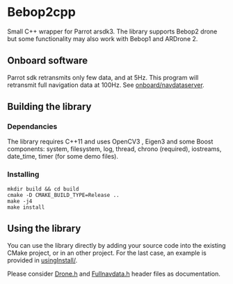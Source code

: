 # Bebop2cpp

Small C++ wrapper for Parrot arsdk3. The library supports Bebop2 drone but some functionality may also work with Bebop1 and ARDrone 2.

## Onboard software

Parrot sdk retransmits only few data, and at 5Hz. This program will retransmit full navigation data at 100Hz. 
See [onboard/navdataserver](onboard/navdataserver).

## Building the library

### Dependancies

The library requires C++11 and uses OpenCV3 , Eigen3 and some Boost components:
system, filesystem, log, thread, chrono (required), iostreams, date_time, timer (for some demo files).

### Installing
```
mkdir build && cd build
cmake -D CMAKE_BUILD_TYPE=Release ..
make -j4
make install
```

## Using the library

You can use the library directly by adding your source code into the existing CMake project, or in an other project. 
For the last case, an example is provided in [usingInstall/](usingInstall/).

Please consider [Drone.h](include/Drone.h) and [Fullnavdata.h](include/Fullnavdata.h) header files as documentation.